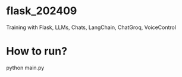 # flask_202409

Training with Flask, LLMs, Chats, LangChain, ChatGroq, VoiceControl

# How to run?

python main.py
